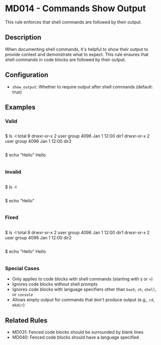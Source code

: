 # MD014 - Commands Show Output

This rule enforces that shell commands are followed by their output.

## Description

When documenting shell commands, it's helpful to show their output to provide context and demonstrate what to expect. This rule ensures that shell commands in code blocks are followed by their output.

## Configuration

- `show_output`: Whether to require output after shell commands (default: true)

## Examples

<!-- rumdl-disable MD014 -->

### Valid

```markdown
```

$ ls -l
total 8
drwxr-xr-x  2 user  group  4096 Jan 1 12:00 dir1
drwxr-xr-x  2 user  group  4096 Jan 1 12:00 dir2

```text

```

$ echo "Hello"
Hello

```text
```

### Invalid

```markdown
```

$ ls -l

```text

```

$ echo "Hello"
<!-- rumdl-enable MD014 -->

```text
```

### Fixed

```markdown
```

$ ls -l
total 8
drwxr-xr-x  2 user  group  4096 Jan 1 12:00 dir1
drwxr-xr-x  2 user  group  4096 Jan 1 12:00 dir2

```text

```

$ echo "Hello"
Hello

```text
```

### Special Cases

- Only applies to code blocks with shell commands (starting with `$` or `>`)
- Ignores code blocks without shell prompts
- Ignores code blocks with language specifiers other than `bash`, `sh`, `shell`, or `console`
- Allows empty output for commands that don't produce output (e.g., `cd`, `mkdir`)

## Related Rules

- MD031: Fenced code blocks should be surrounded by blank lines
- MD040: Fenced code blocks should have a language specified

